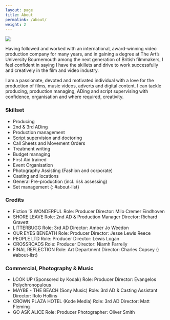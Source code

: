 ```yaml
---
layout: page
title: About
permalink: /about/
weight: 2
---
```

<img class="about-img" src="{{site.baseurl}}/images/georgi-about.jpg">

Having followed and worked with an international, award-winning video production company for many years, and in gaining a degree at The Art’s University Bournemouth among the next generation of British filmmakers, I feel confident in saying I have the skillets and drive to work successfully and creatively in the film and video industry.

I am a passionate, devoted and motivated individual with a love for the production of films, music videos, adverts and digital content. I can tackle producing, production managing, ADing and script supervising with confidence, organisation and where required, creativity.


### Skillset

* Producing
* 2nd & 3rd ADing
* Production management
* Script supervision and doctoring
* Call Sheets and Movement Orders
* Treatment writing
* Budget managing
* First Aid trained
* Event Organisation
* Photography Assisting (Fashion and corporate)
* Casting and locations
* General Pre-production (incl. risk assessing)
* Set management
{: #about-list}

### Credits

* Fiction
’S WONDERFUL
Role: Producer
Director: Milo Cremer Eindhoven
* SHORE LEAVE
Role: 2nd AD & Production Manager
Director: Richard Gravett
* LITTERBUGG
Role: 3rd AD
Director: Amber Jo Weedon
* OUR EYES BENEATH
Role: Producer
Director: Jesse Lewis Reece
* PEOPLE LTD
Role: Producer
Director: Lewis Logan
* CROSSROADS
Role: Producer
Director: Niamh Farrelly
* FINAL REFLECTION
Role: Art Department
Director: Charles Copsey
{: #about-list}

### Commercial, Photography & Music

* LOOK UP (Sponsored by Kodak)
Role: Producer
Director: Evangelos Polychronopulous
* MAYBE - THE BEACH (Sony Music)
Role: 3rd AD & Casting Assistant
Director: Rolo Hollins
* CROWN PLAZA HOTEL (Kode Media)
Role: 3rd AD
Director: Matt Fleming
* GO ASK ALICE
Role: Producer
Photographer: Oliver Smith
